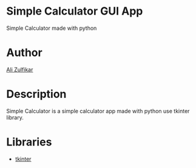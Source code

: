 # Simple Calculator GUI App

Simple Calculator made with python

# Author
[Ali Zulfikar](https://www.github.com/alizul01)

# Description

Simple Calculator is a simple calculator app made with python use tkinter library.

# Libraries
- [tkinter](https://docs.python.org/3/library/tkinter.html)